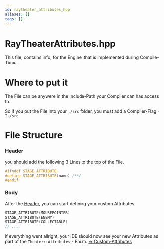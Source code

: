 ```yaml
---
id: raytheater_attributes_hpp
aliases: []
tags: []
---
```


# RayTheaterAttributes.hpp

This file, contains info, for the Engine, that is implemented during Compile-Time.

# Where to put it

The File can be anywere in the Include-Path your Compiler can has access to.

So if you put the File into your `./src` folder, you must add a Compiler-Flag `-I./src`

# File Structure

### Header

you should add the following 3 Lines to the top of the File.

```c++
#ifndef STAGE_ATTRIBUTE
#define STAGE_ATTRIBUTE(name) /**/
#endif
```

### Body

After the [Header](#header), you can start defining your custom Attributes.

```c++
STAGE_ATTRIBUTE(MOUSEPOINTER)
STAGE_ATTRIBUTE(ENEMY)
STAGE_ATTRIBUTE(COLLECTABLE)
// ...
```

if everything went allright, your IDE should now see your new Attributes
as part of the `Theater::Attributes` - Enum. [ => Custom-Attributes ](./custom_attributes.md)
